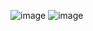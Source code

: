 ![image](https://github.com/user-attachments/assets/f5a870b7-774a-48b3-ab93-0d520292ce2e)
![image](https://github.com/user-attachments/assets/d1152688-5a8e-4695-bcf7-da78fe7a48ab)

